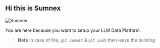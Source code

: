 ## Hi this is Sumnex
![Sumnex](https://github.com/Sumnex/.github/assets/3236669/a3f4a747-f42f-4ba6-83fa-c2e9b2c692d0)

You are here because you want to setup your LLM Data Platform.

> **Note**
> In case of fire, `git commit` & `git push` then leave the building
